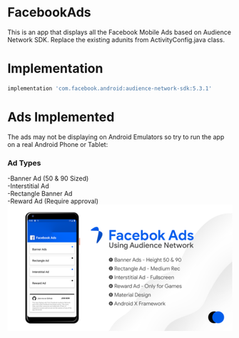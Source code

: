 # FacebookAds
This is an app that displays all the Facebook Mobile Ads based on Audience Network SDK. Replace the existing adunits from ActivityConfig.java class.

# Implementation
```gradle
implementation 'com.facebook.android:audience-network-sdk:5.3.1'
```

# Ads Implemented
The ads may not be displaying on Android Emulators so try to run the app on a real Android Phone or Tablet:
<h3>Ad Types</h3>
-Banner Ad (50 & 90 Sized)<br>
-Interstitial Ad<br>
-Rectangle Banner Ad<br>
-Reward Ad (Require approval)<br>
<img src="/screenshots/sabith_pkc_mnr_github_fb_ads_repo_intro.png">
